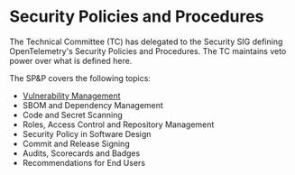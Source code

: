 # Security Policies and Procedures

The Technical Committee (TC) has delegated to the Security SIG defining OpenTelemetry's Security Policies and Procedures.  The TC maintains veto power over what is defined here.

The SP&P covers the following topics:
- [Vulnerability Management](./vuln_management.md)
- SBOM and Dependency Management
- Code and Secret Scanning
- Roles, Access Control and Repository Management
- Security Policy in Software Design
- Commit and Release Signing
- Audits, Scorecards and Badges
- Recommendations for End Users
